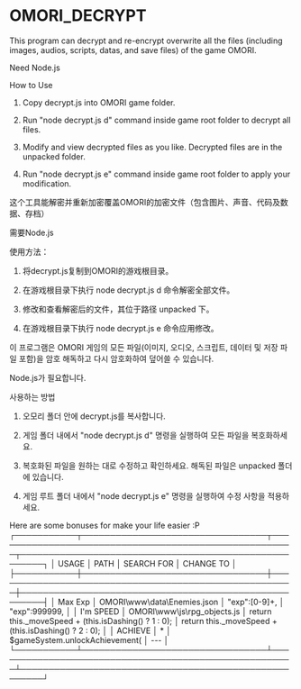 # OMORI_DECRYPT
This program can decrypt and re-encrypt overwrite all the files (including images, audios, scripts, datas, and save files) of the game OMORI.

Need Node.js

How to Use

1. Copy decrypt.js into OMORI game folder.

2. Run "node decrypt.js d" command inside game root folder to decrypt all files.

3. Modify and view decrypted files as you like. Decrypted files are in the unpacked folder.

4. Run "node decrypt.js e" command inside game root folder to apply your modification.


这个工具能解密并重新加密覆盖OMORI的加密文件（包含图片、声音、代码及数据、存档）

需要Node.js

使用方法：

1. 将decrypt.js复制到OMORI的游戏根目录。

3. 在游戏根目录下执行 node decrypt.js d 命令解密全部文件。

4. 修改和查看解密后的文件，其位于路径 unpacked 下。

5. 在游戏根目录下执行 node decrypt.js e 命令应用修改。


이 프로그램은 OMORI 게임의 모든 파일(이미지, 오디오, 스크립트, 데이터 및 저장 파일 포함)을 암호 해독하고 다시 암호화하여 덮어쓸 수 있습니다.

Node.js가 필요합니다.

사용하는 방법

1. 오모리 폴더 안에 decrypt.js를 복사합니다.

2. 게임 폴더 내에서 "node decrypt.js d" 명령을 실행하여 모든 파일을 복호화하세요.

3. 복호화된 파일을 원하는 대로 수정하고 확인하세요. 해독된 파일은 unpacked 폴더에 있습니다.

4. 게임 루트 폴더 내에서 "node decrypt.js e" 명령을 실행하여 수정 사항을 적용하세요.


Here are some bonuses for make your life easier :P
┌───────────┬─────────────────────────────────┬──────────────────────────────────────────────────────┬──────────────────────────────────────────────────────┐ 
│  USAGE    │ PATH                            │ SEARCH FOR                                           │ CHANGE TO                                            │ 
├───────────┼─────────────────────────────────┼──────────────────────────────────────────────────────┼──────────────────────────────────────────────────────┤ 
│ Max Exp   │ OMORI\www\data\Enemies.json     │ "exp":[0-9]+,                                        │ "exp":999999,                                        │ 
│ I'm SPEED │ OMORI\www\js\rpg_objects.js     │ return this._moveSpeed + (this.isDashing() ? 1 : 0); │ return this._moveSpeed + (this.isDashing() ? 2 : 0); │ 
│ ACHIEVE   │ *                               │ $gameSystem.unlockAchievement(                       │ ---                                                  │
└───────────┴─────────────────────────────────┴──────────────────────────────────────────────────────┴──────────────────────────────────────────────────────┘